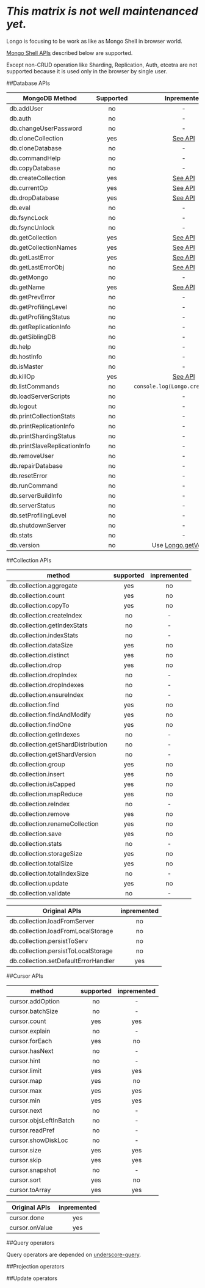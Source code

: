 # *This matrix is not well maintenanced yet.*

Longo is focusing to be work as like as Mongo Shell in browser world.

[Mongo Shell APIs](http://docs.mongodb.org/manual/reference/method/) described below are supported.

Except non-CRUD operation like Sharding, Replication, Auth, etcetra are not supported because it is used only in the browser by single user.

##Database APIs

|MongoDB Method              | Supported   | Inpremented |
|----------------------------|:-----------:|:-----------:|
|db.addUser                  | no          | -           |
|db.auth                     | no          | -           |
|db.changeUserPassword       | no          | -           |
|db.cloneCollection          | yes         | [See API](http://georgeosddev.github.io/longo/doc/DB.html#cloneCollection)         |
|db.cloneDatabase            | no          | -           |
|db.commandHelp              | no          | -           |
|db.copyDatabase             | no          | -           |
|db.createCollection         | yes         | [See API](http://georgeosddev.github.io/longo/doc/DB.html#createCollection)         |
|db.currentOp                | yes         | [See API](http://georgeosddev.github.io/longo/doc/DB.html#currentOp)         |
|db.dropDatabase             | yes         | [See API](http://georgeosddev.github.io/longo/doc/DB.html#dropDatabase)         |
|db.eval                     | no          | -           |
|db.fsyncLock                | no          | -           |
|db.fsyncUnlock              | no          | -           |
|db.getCollection            | yes         | [See API](http://georgeosddev.github.io/longo/doc/DB.html#getCollection)         |
|db.getCollectionNames       | yes         | [See API](http://georgeosddev.github.io/longo/doc/DB.html#getCollectionNames)         |
|db.getLastError             | yes         | [See API](http://georgeosddev.github.io/longo/doc/DB.html#getLastError)         |
|db.getLastErrorObj          | no          | [See API](http://georgeosddev.github.io/longo/doc/DB.html#getLastErrorObj)         |
|db.getMongo                 | no          | -           |
|db.getName                  | yes         | [See API](http://georgeosddev.github.io/longo/doc/DB.html#getName)         |
|db.getPrevError             | no          | -           |
|db.getProfilingLevel        | no          | -           |
|db.getProfilingStatus       | no          | -           |
|db.getReplicationInfo       | no          | -           |
|db.getSiblingDB             | no          | -           |
|db.help                     | no          | -           |
|db.hostInfo                 | no          | -           |
|db.isMaster                 | no          | -           |
|db.killOp                   | yes         | [See API](http://georgeosddev.github.io/longo/doc/DB.html#killOp)         |
|db.listCommands             | no          | `console.log(Longo.createDB(""));`           |
|db.loadServerScripts        | no          | -           |
|db.logout                   | no          | -           |
|db.printCollectionStats     | no          | -           |
|db.printReplicationInfo     | no          | -           |
|db.printShardingStatus      | no          | -           |
|db.printSlaveReplicationInfo| no          | -           |
|db.removeUser               | no          | -           |
|db.repairDatabase           | no          | -           |
|db.resetError               | no          | -           |
|db.runCommand               | no          | -           |
|db.serverBuildInfo          | no          | -           |
|db.serverStatus             | no          | -           |
|db.setProfilingLevel        | no          | -           |
|db.shutdownServer           | no          | -           |
|db.stats                    | no          | -           |
|db.version                  | no          | Use [Longo.getVersion](http://georgeosddev.github.io/longo/doc/Longo.html#getVersion)         |


##Collection APIs

|method                            | supported | inpremented |
|----------------------------------|:---------:|:-----------:|
|db.collection.aggregate           | yes       | no          |
|db.collection.count               | yes       | no          |
|db.collection.copyTo              | yes       | no          |
|db.collection.createIndex         | no        | -           |
|db.collection.getIndexStats       | no        | -           |
|db.collection.indexStats          | no        | -           |
|db.collection.dataSize            | yes       | no          |
|db.collection.distinct            | yes       | no          |
|db.collection.drop                | yes       | no          |
|db.collection.dropIndex           | no        | -           |
|db.collection.dropIndexes         | no        | -           |
|db.collection.ensureIndex         | no        | -           |
|db.collection.find                | yes       | no          |
|db.collection.findAndModify       | yes       | no          |
|db.collection.findOne             | yes       | no          |
|db.collection.getIndexes          | no        | -           |
|db.collection.getShardDistribution| no        | -           |
|db.collection.getShardVersion     | no        | -           |
|db.collection.group               | yes       | no          |
|db.collection.insert              | yes       | no          |
|db.collection.isCapped            | yes       | no          |
|db.collection.mapReduce           | yes       | no          |
|db.collection.reIndex             | no        | -           |
|db.collection.remove              | yes       | no          |
|db.collection.renameCollection    | yes       | no          |
|db.collection.save                | yes       | no          |
|db.collection.stats               | no        | -           |
|db.collection.storageSize         | yes       | no          |
|db.collection.totalSize           | yes       | no          |
|db.collection.totalIndexSize      | no        | -           |
|db.collection.update              | yes       | no          |
|db.collection.validate            | no        | -           |

| Original APIs                      | inpremented |
|------------------------------------|:-----------:|
|db.collection.loadFromServer        | no          |
|db.collection.loadFromLocalStorage  | no          |
|db.collection.persistToServ         | no          |
|db.collection.persistToLocalStorage | no          |
|db.collection.setDefaultErrorHandler| yes         |

##Cursor APIs

|method                | supported | inpremented |
|----------------------|:---------:|:-----------:|
|cursor.addOption      | no        | -           |
|cursor.batchSize      | no        | -           |
|cursor.count          | yes       | yes         |
|cursor.explain        | no        | -           |
|cursor.forEach        | yes       | no          |
|cursor.hasNext        | no        | -           |
|cursor.hint           | no        | -           |
|cursor.limit          | yes       | yes         |
|cursor.map            | yes       | no          |
|cursor.max            | yes       | yes         |
|cursor.min            | yes       | yes         |
|cursor.next           | no        | -           |
|cursor.objsLeftInBatch| no        | -           |
|cursor.readPref       | no        | -           |
|cursor.showDiskLoc    | no        | -           |
|cursor.size           | yes       | yes         |
|cursor.skip           | yes       | yes         |
|cursor.snapshot       | no        | -           |
|cursor.sort           | yes       | no          |
|cursor.toArray        | yes       | yes         |

| Original APIs                    | inpremented |
|----------------------------------|:-----------:|
|cursor.done                       | yes         |
|cursor.onValue                    | yes         |


##Query operators

Query operators are depended on [underscore-query](https://github.com/davidgtonge/underscore-query#query-api).

##Projection operators


##Update operators

